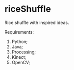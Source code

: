 # riceShuffle
Rice shuffle with inspired ideas. 

Requirements: 
  1. Python;
  2. Java;
  3. Processing;
  4. Kinect; 
  5. OpenCV; 
